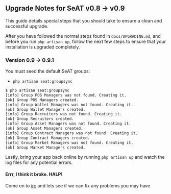 ## Upgrade Notes for SeAT v0.8 -> v0.9

This guide details special steps that you should take to ensure a clean and successful upgrade.

After you have followed the normal steps found in `docs/UPGRADING.md`, and before you run `php artisan up`, follow the next few steps to ensure that your installation is upgraded completely.

### Version 0.9 -> 0.9.1

You must seed the default SeAT groups:
  - `php artisan seat:groupsync`

```bash
$ php artisan seat:groupsync
[info] Group POS Managers was not found. Creating it.
[ok] Group POS Managers created.
[info] Group Wallet Managers was not found. Creating it.
[ok] Group Wallet Managers created.
[info] Group Recruiters was not found. Creating it.
[ok] Group Recruiters created.
[info] Group Asset Managers was not found. Creating it.
[ok] Group Asset Managers created.
[info] Group Contract Managers was not found. Creating it.
[ok] Group Contract Managers created.
[info] Group Market Managers was not found. Creating it.
[ok] Group Market Managers created.
```

Lastly, bring your app back online by running `php artisan up` and watch the log files for any potential errors.

#### Errr, I think it broke. HALP!
Come on to [irc](https://kiwiirc.com/client/irc.coldfront.net/?nick=seat_user%7C?#wcs-pub) and lets see if we can fix any problems you may have.
